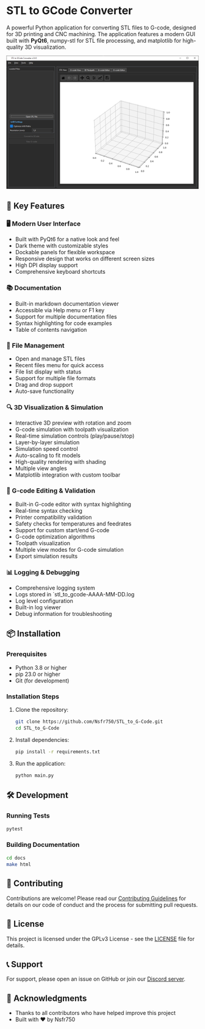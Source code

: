 # STL to GCode Converter

A powerful Python application for converting STL files to G-code, designed for 3D printing and CNC machining. The application features a modern GUI built with **PyQt6**, numpy-stl for STL file processing, and matplotlib for high-quality 3D visualization.

![Screenshot of the Application](assets/screenshot.png)

## 🚀 Key Features

### 🖥️ Modern User Interface
- Built with PyQt6 for a native look and feel
- Dark theme with customizable styles
- Dockable panels for flexible workspace
- Responsive design that works on different screen sizes
- High DPI display support
- Comprehensive keyboard shortcuts

### 📚 Documentation
- Built-in markdown documentation viewer
- Accessible via Help menu or F1 key
- Support for multiple documentation files
- Syntax highlighting for code examples
- Table of contents navigation

### 📂 File Management
- Open and manage STL files
- Recent files menu for quick access
- File list display with status
- Support for multiple file formats
- Drag and drop support
- Auto-save functionality

### 🔍 3D Visualization & Simulation
- Interactive 3D preview with rotation and zoom
- G-code simulation with toolpath visualization
- Real-time simulation controls (play/pause/stop)
- Layer-by-layer simulation
- Simulation speed control
- Auto-scaling to fit models
- High-quality rendering with shading
- Multiple view angles
- Matplotlib integration with custom toolbar

### 📝 G-code Editing & Validation
- Built-in G-code editor with syntax highlighting
- Real-time syntax checking
- Printer compatibility validation
- Safety checks for temperatures and feedrates
- Support for custom start/end G-code
- G-code optimization algorithms
- Toolpath visualization
- Multiple view modes for G-code simulation
- Export simulation results

### 📊 Logging & Debugging
- Comprehensive logging system
- Logs stored in `stl_to_gcode-AAAA-MM-DD.log
- Log level configuration
- Built-in log viewer
- Debug information for troubleshooting

## 📦 Installation

### Prerequisites
- Python 3.8 or higher
- pip 23.0 or higher
- Git (for development)

### Installation Steps
1. Clone the repository:
   ```bash
   git clone https://github.com/Nsfr750/STL_to_G-Code.git
   cd STL_to_G-Code
   ```

2. Install dependencies:
   ```bash
   pip install -r requirements.txt
   ```

3. Run the application:
   ```bash
   python main.py
   ```

## 🛠️ Development

### Running Tests
```bash
pytest
```

### Building Documentation
```bash
cd docs
make html
```

## 🤝 Contributing

Contributions are welcome! Please read our [Contributing Guidelines](CONTRIBUTING.md) for details on our code of conduct and the process for submitting pull requests.

## 📄 License

This project is licensed under the GPLv3 License - see the [LICENSE](LICENSE) file for details.

## 📞 Support

For support, please open an issue on GitHub or join our [Discord server](https://discord.gg/BvvkUEP9).

## 🙏 Acknowledgments

- Thanks to all contributors who have helped improve this project
- Built with ❤️ by Nsfr750
